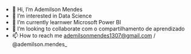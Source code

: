 - 👋 Hi, I’m Ademilson Mendes
- 👀 I’m interested in  Data Science
- 🌱 I’m currently learnwer Microsoft Power BI
- 💞️ I’m looking to collaborate com o compartilhamento de aprendizado
- 📫 How to reach me ademilsonmendes1307@gmail.com / @ademilson.mendes_

<!---
a-mendes-1975/a-mendes-1975 is a ✨ special ✨ repository because its `README.md` (this file) appears on your GitHub profile.
You can click the Preview link to take a look at your changes.
--->
